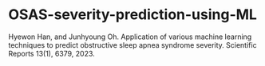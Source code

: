 # OSAS-severity-prediction-using-ML
Hyewon Han, and Junhyoung Oh. Application of various machine learning techniques to predict obstructive sleep apnea syndrome severity. Scientific Reports 13(1), 6379, 2023.
